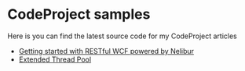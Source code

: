 CodeProject samples
=======

Here is you can find the latest source code for my CodeProject articles

 * [Getting started with RESTful WCF powered by Nelibur](http://www.codeproject.com/Articles/780654/Getting-started-with-RESTful-WCF-powered-by-Nelibu)
 * [Extended Thread Pool](http://www.codeproject.com/Articles/27358/Extended-Thread-Pool)

